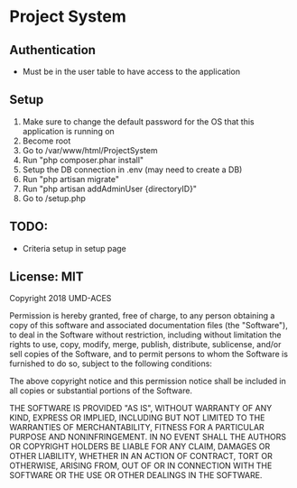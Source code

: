# Project System

## Authentication

- Must be in the user table to have access to the application

## Setup
1. Make sure to change the default password for the OS that this application is running on
2. Become root
3. Go to /var/www/html/ProjectSystem
4. Run "php composer.phar install"
5. Setup the DB connection in .env (may need to create a DB)
6. Run "php artisan migrate"
7. Run "php artisan addAdminUser {directoryID}"
8. Go to <site>/setup.php

## TODO:
- Criteria setup in setup page


## License: MIT

Copyright 2018 UMD-ACES

Permission is hereby granted, free of charge, to any person obtaining a copy of this software and associated documentation files (the "Software"), to deal in the Software without restriction, including without limitation the rights to use, copy, modify, merge, publish, distribute, sublicense, and/or sell copies of the Software, and to permit persons to whom the Software is furnished to do so, subject to the following conditions:

The above copyright notice and this permission notice shall be included in all copies or substantial portions of the Software.

THE SOFTWARE IS PROVIDED "AS IS", WITHOUT WARRANTY OF ANY KIND, EXPRESS OR IMPLIED, INCLUDING BUT NOT LIMITED TO THE WARRANTIES OF MERCHANTABILITY, FITNESS FOR A PARTICULAR PURPOSE AND NONINFRINGEMENT. IN NO EVENT SHALL THE AUTHORS OR COPYRIGHT HOLDERS BE LIABLE FOR ANY CLAIM, DAMAGES OR OTHER LIABILITY, WHETHER IN AN ACTION OF CONTRACT, TORT OR OTHERWISE, ARISING FROM, OUT OF OR IN CONNECTION WITH THE SOFTWARE OR THE USE OR OTHER DEALINGS IN THE SOFTWARE.
